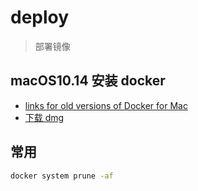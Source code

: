 # deploy

> 部署镜像

## macOS10.14 安装 docker

- [links for old versions of Docker for Mac](https://gist.github.com/FranklinYu/5e0bb9d6c0d873f33c78415dd2ea4138)
- [下载 dmg](https://download.docker.com/mac/stable/48506/Docker.dmg)

## 常用

```sh
docker system prune -af
```
